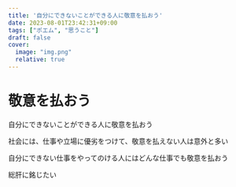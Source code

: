 ```yaml
---
title: '自分にできないことができる人に敬意を払おう'
date: 2023-08-01T23:42:31+09:00
tags: ["ポエム", "思うこと"]
draft: false
cover:
  image: "img.png"
  relative: true
---
```


# 敬意を払おう

自分にできないことができる人に敬意を払おう

社会には、仕事や立場に優劣をつけて、敬意を払えない人は意外と多い

自分にできない仕事をやってのける人にはどんな仕事でも敬意を払おう

総肝に銘じたい
